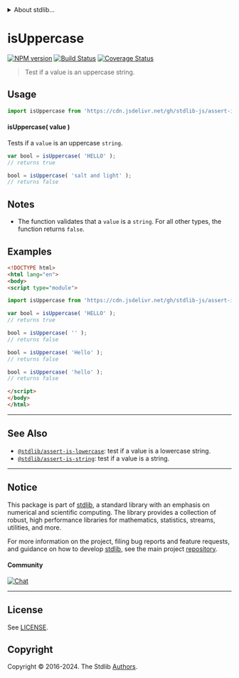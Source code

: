 <!--

@license Apache-2.0

Copyright (c) 2018 The Stdlib Authors.

Licensed under the Apache License, Version 2.0 (the "License");
you may not use this file except in compliance with the License.
You may obtain a copy of the License at

   http://www.apache.org/licenses/LICENSE-2.0

Unless required by applicable law or agreed to in writing, software
distributed under the License is distributed on an "AS IS" BASIS,
WITHOUT WARRANTIES OR CONDITIONS OF ANY KIND, either express or implied.
See the License for the specific language governing permissions and
limitations under the License.

-->


<details>
  <summary>
    About stdlib...
  </summary>
  <p>We believe in a future in which the web is a preferred environment for numerical computation. To help realize this future, we've built stdlib. stdlib is a standard library, with an emphasis on numerical and scientific computation, written in JavaScript (and C) for execution in browsers and in Node.js.</p>
  <p>The library is fully decomposable, being architected in such a way that you can swap out and mix and match APIs and functionality to cater to your exact preferences and use cases.</p>
  <p>When you use stdlib, you can be absolutely certain that you are using the most thorough, rigorous, well-written, studied, documented, tested, measured, and high-quality code out there.</p>
  <p>To join us in bringing numerical computing to the web, get started by checking us out on <a href="https://github.com/stdlib-js/stdlib">GitHub</a>, and please consider <a href="https://opencollective.com/stdlib">financially supporting stdlib</a>. We greatly appreciate your continued support!</p>
</details>

# isUppercase

[![NPM version][npm-image]][npm-url] [![Build Status][test-image]][test-url] [![Coverage Status][coverage-image]][coverage-url] <!-- [![dependencies][dependencies-image]][dependencies-url] -->

> Test if a value is an uppercase string.



<section class="usage">

## Usage

```javascript
import isUppercase from 'https://cdn.jsdelivr.net/gh/stdlib-js/assert-is-uppercase@esm/index.mjs';
```

#### isUppercase( value )

Tests if a `value` is an uppercase `string`.

```javascript
var bool = isUppercase( 'HELLO' );
// returns true

bool = isUppercase( 'salt and light' );
// returns false
```

</section>

<!-- /.usage -->

<section class="notes">

## Notes

-   The function validates that a `value` is a `string`. For all other types, the function returns `false`.

</section>

<!-- /.notes -->

<section class="examples">

## Examples

<!-- eslint no-undef: "error" -->

```html
<!DOCTYPE html>
<html lang="en">
<body>
<script type="module">

import isUppercase from 'https://cdn.jsdelivr.net/gh/stdlib-js/assert-is-uppercase@esm/index.mjs';

var bool = isUppercase( 'HELLO' );
// returns true

bool = isUppercase( '' );
// returns false

bool = isUppercase( 'Hello' );
// returns false

bool = isUppercase( 'hello' );
// returns false

</script>
</body>
</html>
```

</section>

<!-- /.examples -->



<!-- Section for related `stdlib` packages. Do not manually edit this section, as it is automatically populated. -->

<section class="related">

* * *

## See Also

-   <span class="package-name">[`@stdlib/assert-is-lowercase`][@stdlib/assert/is-lowercase]</span><span class="delimiter">: </span><span class="description">test if a value is a lowercase string.</span>
-   <span class="package-name">[`@stdlib/assert-is-string`][@stdlib/assert/is-string]</span><span class="delimiter">: </span><span class="description">test if a value is a string.</span>

</section>

<!-- /.related -->

<!-- Section for all links. Make sure to keep an empty line after the `section` element and another before the `/section` close. -->


<section class="main-repo" >

* * *

## Notice

This package is part of [stdlib][stdlib], a standard library with an emphasis on numerical and scientific computing. The library provides a collection of robust, high performance libraries for mathematics, statistics, streams, utilities, and more.

For more information on the project, filing bug reports and feature requests, and guidance on how to develop [stdlib][stdlib], see the main project [repository][stdlib].

#### Community

[![Chat][chat-image]][chat-url]

---

## License

See [LICENSE][stdlib-license].


## Copyright

Copyright &copy; 2016-2024. The Stdlib [Authors][stdlib-authors].

</section>

<!-- /.stdlib -->

<!-- Section for all links. Make sure to keep an empty line after the `section` element and another before the `/section` close. -->

<section class="links">

[npm-image]: http://img.shields.io/npm/v/@stdlib/assert-is-uppercase.svg
[npm-url]: https://npmjs.org/package/@stdlib/assert-is-uppercase

[test-image]: https://github.com/stdlib-js/assert-is-uppercase/actions/workflows/test.yml/badge.svg?branch=main
[test-url]: https://github.com/stdlib-js/assert-is-uppercase/actions/workflows/test.yml?query=branch:main

[coverage-image]: https://img.shields.io/codecov/c/github/stdlib-js/assert-is-uppercase/main.svg
[coverage-url]: https://codecov.io/github/stdlib-js/assert-is-uppercase?branch=main

<!--

[dependencies-image]: https://img.shields.io/david/stdlib-js/assert-is-uppercase.svg
[dependencies-url]: https://david-dm.org/stdlib-js/assert-is-uppercase/main

-->

[chat-image]: https://img.shields.io/gitter/room/stdlib-js/stdlib.svg
[chat-url]: https://app.gitter.im/#/room/#stdlib-js_stdlib:gitter.im

[stdlib]: https://github.com/stdlib-js/stdlib

[stdlib-authors]: https://github.com/stdlib-js/stdlib/graphs/contributors

[cli-section]: https://github.com/stdlib-js/assert-is-uppercase#cli
[cli-url]: https://github.com/stdlib-js/assert-is-uppercase/tree/cli
[@stdlib/assert-is-uppercase]: https://github.com/stdlib-js/assert-is-uppercase/tree/main

[umd]: https://github.com/umdjs/umd
[es-module]: https://developer.mozilla.org/en-US/docs/Web/JavaScript/Guide/Modules

[deno-url]: https://github.com/stdlib-js/assert-is-uppercase/tree/deno
[deno-readme]: https://github.com/stdlib-js/assert-is-uppercase/blob/deno/README.md
[umd-url]: https://github.com/stdlib-js/assert-is-uppercase/tree/umd
[umd-readme]: https://github.com/stdlib-js/assert-is-uppercase/blob/umd/README.md
[esm-url]: https://github.com/stdlib-js/assert-is-uppercase/tree/esm
[esm-readme]: https://github.com/stdlib-js/assert-is-uppercase/blob/esm/README.md
[branches-url]: https://github.com/stdlib-js/assert-is-uppercase/blob/main/branches.md

[stdlib-license]: https://raw.githubusercontent.com/stdlib-js/assert-is-uppercase/main/LICENSE

[standard-streams]: https://en.wikipedia.org/wiki/Standard_streams

[mdn-regexp]: https://developer.mozilla.org/en-US/docs/Web/JavaScript/Guide/Regular_Expressions

<!-- <related-links> -->

[@stdlib/assert/is-lowercase]: https://github.com/stdlib-js/assert-is-lowercase/tree/esm

[@stdlib/assert/is-string]: https://github.com/stdlib-js/assert-is-string/tree/esm

<!-- </related-links> -->

</section>

<!-- /.links -->

